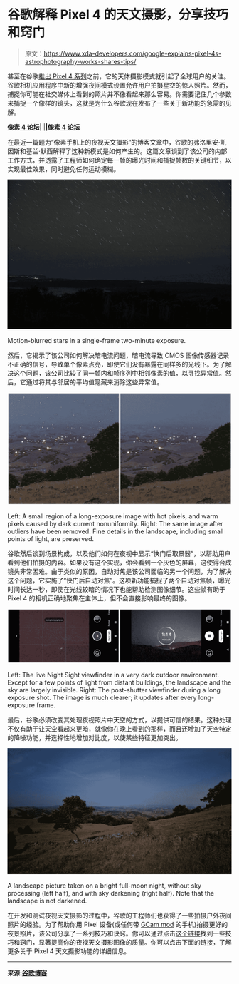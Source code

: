 # 谷歌解释 Pixel 4 的天文摄影，分享技巧和窍门

> 原文：<https://www.xda-developers.com/google-explains-pixel-4s-astrophotography-works-shares-tips/>

甚至在谷歌[推出 Pixel 4 系列](https://www.xda-developers.com/google-pixel-4-specs-features-pricing-availability/)之前，它的天体摄影模式就引起了全球用户的关注。谷歌相机应用程序中新的增强夜间模式设置允许用户拍摄星空的惊人照片。然而，捕捉你可能在社交媒体上看到的照片并不像看起来那么容易。你需要记住几个参数来捕捉一个像样的镜头，这就是为什么谷歌现在发布了一些关于新功能的急需的见解。

**[像素 4 论坛](https://forum.xda-developers.com/pixel-4)**| |**|[像素 4 论坛](https://forum.xda-developers.com/pixel-4-xl)**

在最近一篇题为“像素手机上的夜视天文摄影”的博客文章中，谷歌的弗洛里安·凯因斯和基兰·默西解释了这种新模式是如何产生的。这篇文章谈到了该公司的内部工作方式，并透露了工程师如何确定每一帧的曝光时间和捕捉帧数的关键细节，以实现最佳效果，同时避免任何运动模糊。

 <picture>![](img/eee8e8b9ea84d2f39ae2fd46e70c5813.png)</picture> 

Motion-blurred stars in a single-frame two-minute exposure.

然后，它揭示了该公司如何解决暗电流问题，暗电流导致 CMOS 图像传感器记录不正确的信号，导致单个像素点亮，即使它们没有暴露在同样多的光线下。为了解决这个问题，该公司比较了同一帧内和帧序列中相邻像素的值，以寻找异常值。然后，它通过将其与邻居的平均值隐藏来消除这些异常值。

 <picture>![](img/3b8f131ad98eada9c7ae843ced178254.png)</picture> 

Left: A small region of a long-exposure image with hot pixels, and warm pixels caused by dark current nonuniformity. Right: The same image after outliers have been removed. Fine details in the landscape, including small points of light, are preserved.

谷歌然后谈到场景构成，以及他们如何在夜视中显示“快门后取景器”，以帮助用户看到他们拍摄的内容。如果没有这个实现，你会看到一个灰色的屏幕，这使得合成镜头非常困难。由于类似的原因，自动对焦是该公司面临的另一个问题，为了解决这个问题，它实施了“快门后自动对焦”。这项新功能捕捉了两个自动对焦帧，曝光时间长达一秒，即使在光线较暗的情况下也能帮助检测图像细节。这些帧有助于 Pixel 4 的相机正确地聚焦在主体上，但不会直接影响最终的图像。

 <picture>![](img/1095bf5532779840b4ee3368586e7072.png)</picture> 

Left: The live Night Sight viewfinder in a very dark outdoor environment. Except for a few points of light from distant buildings, the landscape and the sky are largely invisible. Right: The post-shutter viewfinder during a long exposure shot. The image is much clearer; it updates after every long-exposure frame.

最后，谷歌必须改变其处理夜视照片中天空的方式，以提供可信的结果。这种处理不仅有助于让天空看起来更暗，就像你在晚上看到的那样，而且还增加了天空特定的降噪功能，并选择性地增加对比度，以使某些特征更加突出。

 <picture>![](img/ef9792b59eac3851d8595ac593ea82cd.png)</picture> 

A landscape picture taken on a bright full-moon night, without sky processing (left half), and with sky darkening (right half). Note that the landscape is not darkened.

在开发和测试夜视天文摄影的过程中，谷歌的工程师们也获得了一些拍摄户外夜间照片的经验。为了帮助你用 Pixel 设备(或任何带 [GCam mod](https://www.xda-developers.com/google-camera-px-mod-manual-forced-astrophotography-light-painting-mode-pixel/) 的手机)拍摄更好的夜景照片，该公司分享了一系列技巧和诀窍。你可以通过点击[这个链接](https://drive.google.com/file/d/18tdBq1ROkQ9FGHtWd1RFtRC_7byOg-ji/view)找到一些技巧和窍门，显著提高你的夜视天文摄影图像的质量。你可以点击下面的链接，了解更多关于 Pixel 4 天文摄影功能的详细信息。

* * *

**来源:[谷歌博客](https://ai.googleblog.com/2019/11/astrophotography-with-night-sight-on.html)**